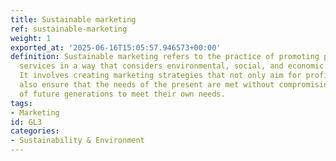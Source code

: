```yaml
---
title: Sustainable marketing
ref: sustainable-marketing
weight: 1
exported_at: '2025-06-16T15:05:57.946573+00:00'
definition: Sustainable marketing refers to the practice of promoting products or
  services in a way that considers environmental, social, and economic sustainability.
  It involves creating marketing strategies that not only aim for profitability but
  also ensure that the needs of the present are met without compromising the ability
  of future generations to meet their own needs.
tags:
- Marketing
id: GL3
categories:
- Sustainability & Environment
---
```


